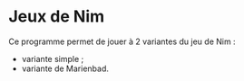# Jeux de Nim

Ce programme permet de jouer à 2 variantes du jeu de Nim :
* variante simple ;
* variante de Marienbad.
